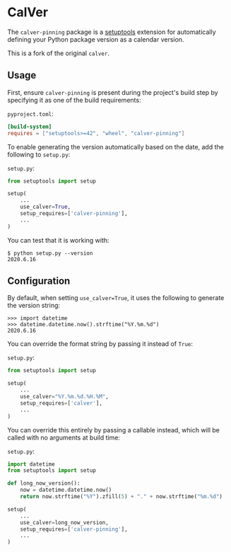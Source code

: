 # CalVer

The `calver-pinning` package is a [setuptools](https://pypi.org/p/setuptools) extension
for automatically defining your Python package version as a calendar version.

This is a fork of the original `calver`.

## Usage

First, ensure `calver-pinning` is present during the project's build step by specifying
it as one of the build requirements:

`pyproject.toml`:
```toml
[build-system]
requires = ["setuptools>=42", "wheel", "calver-pinning"]
```

To enable generating the version automatically based on the date, add the
following to `setup.py`:

`setup.py`:
```python
from setuptools import setup

setup(
    ...
    use_calver=True,
    setup_requires=['calver-pinning'],
    ...
)
```

You can test that it is working with:

```
$ python setup.py --version
2020.6.16
```

## Configuration

By default, when setting `use_calver=True`, it uses the following to generate
the version string:

```
>>> import datetime
>>> datetime.datetime.now().strftime("%Y.%m.%d")
2020.6.16
```

You can override the format string by passing it instead of `True`:

`setup.py`:
```python
from setuptools import setup

setup(
    ...
    use_calver="%Y.%m.%d.%H.%M",
    setup_requires=['calver'],
    ...
)
```

You can override this entirely by passing a callable instead, which will be called
with no arguments at build time:

`setup.py`:
```python
import datetime
from setuptools import setup

def long_now_version():
    now = datetime.datetime.now()
    return now.strftime("%Y").zfill(5) + "." + now.strftime("%m.%d")

setup(
    ...
    use_calver=long_now_version,
    setup_requires=['calver-pinning'],
    ...
)
```
